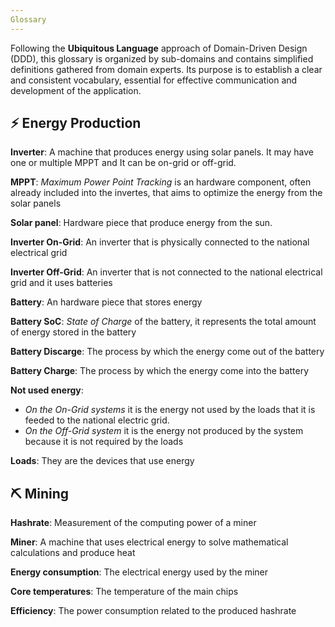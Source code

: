 ```yaml
---
Glossary
---
```


Following the **Ubiquitous Language** approach of Domain-Driven Design (DDD), this glossary is organized by sub-domains and contains simplified definitions gathered from domain experts. Its purpose is to establish a clear and consistent vocabulary, essential for effective communication and development of the application.

## ⚡ Energy Production
**Inverter**: A machine that produces energy using solar panels. It may have one or multiple MPPT and It can be on-grid or off-grid.
    
**MPPT**: *Maximum Power Point Tracking* is an hardware component, often already included into the invertes, that aims to optimize the energy from the solar panels
    
**Solar panel**: Hardware piece that produce energy from the sun.
    
**Inverter On-Grid**: An inverter that is physically connected to the national electrical grid
    
**Inverter Off-Grid**: An inverter that is not connected to the national electrical grid and it uses batteries
    
**Battery**: An hardware piece that stores energy
    
**Battery SoC**: *State of Charge* of the battery, it represents the total amount of energy stored in the battery
    
**Battery Discarge**: The process by which the energy come out of the battery
    
**Battery Charge**: The process by which the energy come into the battery
    
**Not used energy**:
- *On the On-Grid systems* it is the energy not used by the loads that it is feeded to the national electric grid.
- *On the Off-Grid system* it is the energy not produced by the system because it is not required by the loads
    
**Loads**: They are the devices that use energy
    

## ⛏️​ Mining
**Hashrate**: Measurement of the computing power of a miner
    
**Miner**: A machine that uses electrical energy to solve mathematical calculations and produce heat
    
**Energy consumption**: The electrical energy used by the miner
    
**Core temperatures**: The temperature of the main chips
    
**Efficiency**: The power consumption related to the produced hashrate
